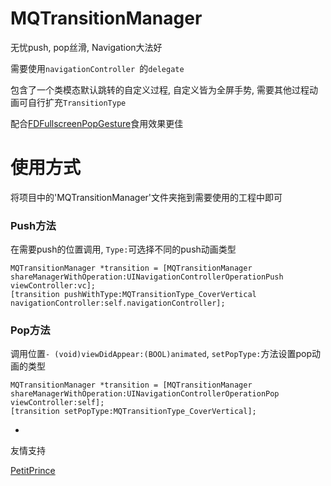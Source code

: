 # MQTransitionManager

无忧push, pop丝滑,  Navigation大法好

需要使用`navigationController `的`delegate`

包含了一个类模态默认跳转的自定义过程, 自定义皆为全屏手势, 需要其他过程动画可自行扩充`TransitionType`

配合[FDFullscreenPopGesture](https://github.com/forkingdog/FDFullscreenPopGesture)食用效果更佳

# 使用方式

将项目中的'MQTransitionManager'文件夹拖到需要使用的工程中即可

### Push方法

在需要push的位置调用, `Type:`可选择不同的push动画类型

```
MQTransitionManager *transition = [MQTransitionManager shareManagerWithOperation:UINavigationControllerOperationPush viewController:vc];
[transition pushWithType:MQTransitionType_CoverVertical navigationController:self.navigationController];
```

### Pop方法

调用位置`- (void)viewDidAppear:(BOOL)animated`, `setPopType:`方法设置pop动画的类型

```
MQTransitionManager *transition = [MQTransitionManager shareManagerWithOperation:UINavigationControllerOperationPop viewController:self];
[transition setPopType:MQTransitionType_CoverVertical];
```

-

友情支持

[PetitPrince](https://github.com/vitanuan)